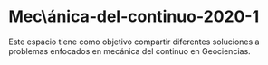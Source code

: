 # Mec\ánica-del-continuo-2020-1

Este espacio tiene como objetivo compartir diferentes soluciones a problemas enfocados en mecánica del continuo en Geociencias.

